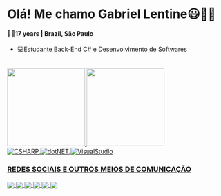 # Olá! Me chamo Gabriel Lentine😃👋🏻
####  🧔🏻17 years | Brazil, São Paulo

- 💻Estudante Back-End C# e Desenvolvimento de Softwares

##
<div>
  <a href="https://github.com/LentineGabriel">
    <img height="180cm" src="https://github-readme-stats.vercel.app/api?username=lentinegabriel&show_icons=true&theme=dracula&include_all_commits=true&count_private=false"/>
    <img height="180cm" src="https://github-readme-stats.vercel.app/api/top-langs/?username=lentinegabriel&hide_progress=false"/>
</div>
<div>
  <img align="center" alt="CSHARP" src="https://img.shields.io/badge/C%23-239120?style=for-the-badge&logo=c-sharp&logoColor=white"/>
  <img align="center" alt="dotNET" src="https://img.shields.io/badge/.NET-5C2D91?style=for-the-badge&logo=.net&logoColor=white"/>
  <img align="center" alt="VisualStudio" src="https://img.shields.io/badge/Visual_Studio-5C2D91?style=for-the-badge&logo=visual%20studio&logoColor=white"/>
</div>

### REDES SOCIAIS E OUTROS MEIOS DE COMUNICAÇÃO
<div>
  <a href="https://api.whatsapp.com/send?phone=5511993240918">
    <img align="center" src="https://img.shields.io/badge/WhatsApp-25D366?style=for-the-badge&logo=whatsapp&logoColor=white"/>
  <a href="https://www.linkedin.com/in/gabriel-lentine-83a316239/">
    <img align="center" src="https://img.shields.io/badge/LinkedIn-0077B5?style=for-the-badge&logo=linkedin&logoColor=white"/>
  <a href="753292120021794867">
    <img align="center" src="https://img.shields.io/badge/Discord-7289DA?style=for-the-badge&logo=discord&logoColor=white"/>
  <a href="https://br.pinterest.com/gabriellentine66/">
    <img align="center" src="https://img.shields.io/badge/Pinterest-%23E60023.svg?&style=for-the-badge&logo=Pinterest&logoColor=white"/>
  <a href="gabrielmarinholentine">
    <img align="center" src="https://img.shields.io/badge/Gmail-D14836?style=for-the-badge&logo=gmail&logoColor=white"/>
  <a href="https://steamcommunity.com/id/lentine/">
    <img align="center" src="https://img.shields.io/badge/Steam-000000?style=for-the-badge&logo=steam&logoColor=white"/>
</div>
